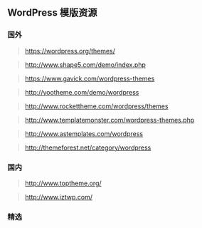 ## WordPress 模版资源

### 国外

> <https://wordpress.org/themes/>

> <http://www.shape5.com/demo/index.php>

> <https://www.gavick.com/wordpress-themes>

> <http://yootheme.com/demo/wordpress>

> <http://www.rockettheme.com/wordpress/themes>

> <http://www.templatemonster.com/wordpress-themes.php>

> <http://www.astemplates.com/wordpress>

> <http://themeforest.net/category/wordpress>

### 国内

> <http://www.toptheme.org/>

> <http://www.iztwp.com/>

### 精选